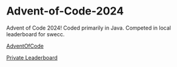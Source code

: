 # Advent-of-Code-2024

Advent of Code 2024! Coded primarily in Java. Competed in local leaderboard for swecc.

[AdventOfCode](https://adventofcode.com/)

[Private Leaderboard](https://adventofcode.com/2024/leaderboard/private/view/4258506)
